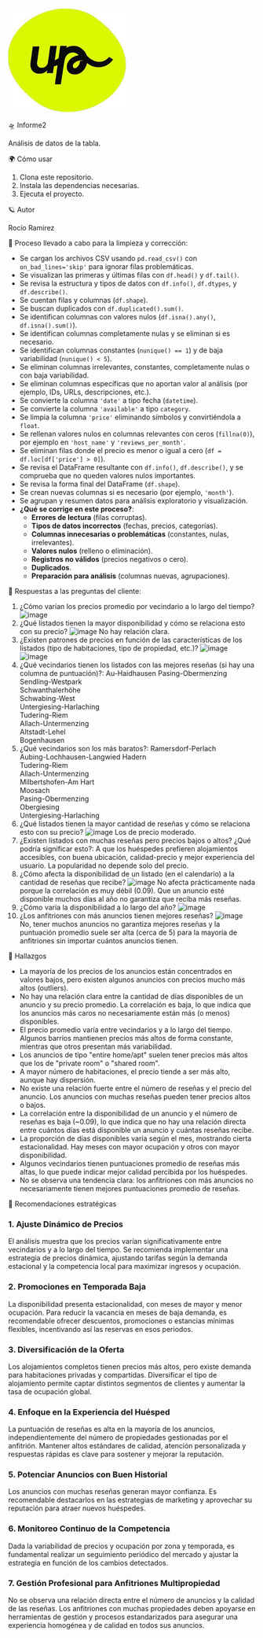 ![](https://github.com/Roxy-5/Informe1/blob/main/images.jpg)

🛸 Informe2

Análisis de datos de la tabla.

🌍 Cómo usar

1. Clona este repositorio.
2. Instala las dependencias necesarias.
3. Ejecuta el proyecto.

🪐 Autor

Rocío Ramírez

🌌 Proceso llevado a cabo para la limpieza y corrección: 
- Se cargan los archivos CSV usando `pd.read_csv()` con `on_bad_lines='skip'` para ignorar filas problemáticas.
- Se visualizan las primeras y últimas filas con `df.head()` y `df.tail()`.
- Se revisa la estructura y tipos de datos con `df.info()`, `df.dtypes`, y `df.describe()`.
- Se cuentan filas y columnas (`df.shape`).
- Se buscan duplicados con `df.duplicated().sum()`.
- Se identifican columnas con valores nulos (`df.isna().any()`, `df.isna().sum()`).
- Se identifican columnas completamente nulas y se eliminan si es necesario.
- Se identifican columnas constantes (`nunique() == 1`) y de baja variabilidad (`nunique() < 5`).
- Se eliminan columnas irrelevantes, constantes, completamente nulas o con baja variabilidad.
- Se eliminan columnas específicas que no aportan valor al análisis (por ejemplo, IDs, URLs, descripciones, etc.).
- Se convierte la columna `'date'` a tipo fecha (`datetime`).
- Se convierte la columna `'available'` a tipo `category`.
- Se limpia la columna `'price'` eliminando símbolos y convirtiéndola a `float`.
- Se rellenan valores nulos en columnas relevantes con ceros (`fillna(0)`), por ejemplo en `'host_name'` y `'reviews_per_month'`.
- Se eliminan filas donde el precio es menor o igual a cero (`df = df.loc[df['price'] > 0]`).
- Se revisa el DataFrame resultante con `df.info()`, `df.describe()`, y se comprueba que no queden valores nulos importantes.
- Se revisa la forma final del DataFrame (`df.shape`).
- Se crean nuevas columnas si es necesario (por ejemplo, `'month'`).
- Se agrupan y resumen datos para análisis exploratorio y visualización.
- **¿Qué se corrige en este proceso?**:
  - **Errores de lectura** (filas corruptas).
  - **Tipos de datos incorrectos** (fechas, precios, categorías).
  - **Columnas innecesarias o problemáticas** (constantes, nulas, irrelevantes).
  - **Valores nulos** (relleno o eliminación).
  - **Registros no válidos** (precios negativos o cero).
  - **Duplicados**.
  - **Preparación para análisis** (columnas nuevas, agrupaciones).

🚀 Respuestas a las preguntas del cliente:

1. ¿Cómo varían los precios promedio por vecindario a lo largo del tiempo? ![image](https://github.com/user-attachments/assets/69dca9c4-4971-4e39-ae02-a140cadb03f9) 
2. ¿Qué listados tienen la mayor disponibilidad y cómo se relaciona esto con su precio? ![image](https://github.com/user-attachments/assets/01d22ac9-4bb8-4910-a522-c2157495e0c2) No hay relación clara.
3. ¿Existen patrones de precios en función de las características de los listados (tipo de habitaciones, tipo de propiedad, etc.)? ![image](https://github.com/user-attachments/assets/263e3ae0-60b5-4f12-ab50-e6c4f20594e4) ![image](https://github.com/user-attachments/assets/c8507327-0a00-4951-a172-48cf844efc6b)
4. ¿Qué vecindarios tienen los listados con las mejores reseñas (si hay una columna de puntuación)?:
Au-Haidhausen
Pasing-Obermenzing    
Sendling-Westpark         
Schwanthalerhöhe          
Schwabing-West             
Untergiesing-Harlaching   
Tudering-Riem              
Allach-Untermenzing       
Altstadt-Lehel            
Bogenhausen
5. ¿Qué vecindarios son los más baratos?:
Ramersdorf-Perlach            
Aubing-Lochhausen-Langwied 
Hadern                     
Tudering-Riem               
Allach-Untermenzing        
Milbertshofen-Am Hart       
Moosach                       
Pasing-Obermenzing           
Obergiesing                
Untergiesing-Harlaching 
6. ¿Qué listados tienen la mayor cantidad de reseñas y cómo se relaciona esto con su precio? ![image](https://github.com/user-attachments/assets/3c2d60bc-8acf-4fb8-af35-21f86785e477) Los de precio moderado.
7. ¿Existen listados con muchas reseñas pero precios bajos o altos? ¿Qué podría significar esto?: A que los huéspedes prefieren alojamientos accesibles, con buena ubicación, calidad-precio y mejor experiencia del usuario. La popularidad no depende solo del precio.
8. ¿Cómo afecta la disponibilidad de un listado (en el calendario) a la cantidad de reseñas que recibe? ![image](https://github.com/user-attachments/assets/bf260c6e-45b6-4d61-910e-d4b337bc24d2) No afecta prácticamente nada porque la correlación es muy débil (0.09). Que un anuncio esté disponible muchos días al año no garantiza que reciba más reseñas.
9. ¿Cómo varía la disponibilidad a lo largo del año? ![image](https://github.com/user-attachments/assets/cb346c8f-f286-417a-b82f-f4bf4a118c90)
10. ¿Los anfitriones con más anuncios tienen mejores reseñas? ![image](https://github.com/user-attachments/assets/a4c71678-b0da-4aa8-8d13-42a0ca01cfb7) No, tener muchos anuncios no garantiza mejores reseñas y la puntuación promedio suele ser alta (cerca de 5) para la mayoría de anfitriones sin importar cuántos anuncios tienen.

🌋 Hallazgos

- La mayoría de los precios de los anuncios están concentrados en valores bajos, pero existen algunos anuncios con precios mucho más altos (outliers).
- No hay una relación clara entre la cantidad de días disponibles de un anuncio y su precio promedio. La correlación es baja, lo que indica que los anuncios más caros no necesariamente están más (o menos) disponibles.
- El precio promedio varía entre vecindarios y a lo largo del tiempo. Algunos barrios mantienen precios más altos de forma constante, mientras que otros presentan más variabilidad.
- Los anuncios de tipo "entire home/apt" suelen tener precios más altos que los de "private room" o "shared room".
- A mayor número de habitaciones, el precio tiende a ser más alto, aunque hay dispersión.
- No existe una relación fuerte entre el número de reseñas y el precio del anuncio. Los anuncios con muchas reseñas pueden tener precios altos o bajos.
- La correlación entre la disponibilidad de un anuncio y el número de reseñas es baja (~0.09), lo que indica que no hay una relación directa entre cuántos días está disponible un anuncio y cuántas reseñas recibe.
- La proporción de días disponibles varía según el mes, mostrando cierta estacionalidad. Hay meses con mayor ocupación y otros con mayor disponibilidad.
- Algunos vecindarios tienen puntuaciones promedio de reseñas más altas, lo que puede indicar mejor calidad percibida por los huéspedes.
- No se observa una tendencia clara: los anfitriones con más anuncios no necesariamente tienen mejores puntuaciones promedio de reseñas.

🧭 Recomendaciones estratégicas

### 1. Ajuste Dinámico de Precios
El análisis muestra que los precios varían significativamente entre vecindarios y a lo largo del tiempo. Se recomienda implementar una estrategia de precios dinámica, ajustando tarifas según la demanda estacional y la competencia local para maximizar ingresos y ocupación.

### 2. Promociones en Temporada Baja
La disponibilidad presenta estacionalidad, con meses de mayor y menor ocupación. Para reducir la vacancia en meses de baja demanda, es recomendable ofrecer descuentos, promociones o estancias mínimas flexibles, incentivando así las reservas en esos periodos.

### 3. Diversificación de la Oferta
Los alojamientos completos tienen precios más altos, pero existe demanda para habitaciones privadas y compartidas. Diversificar el tipo de alojamiento permite captar distintos segmentos de clientes y aumentar la tasa de ocupación global.

### 4. Enfoque en la Experiencia del Huésped
La puntuación de reseñas es alta en la mayoría de los anuncios, independientemente del número de propiedades gestionadas por el anfitrión. Mantener altos estándares de calidad, atención personalizada y respuestas rápidas es clave para sostener y mejorar la reputación.

### 5. Potenciar Anuncios con Buen Historial
Los anuncios con muchas reseñas generan mayor confianza. Es recomendable destacarlos en las estrategias de marketing y aprovechar su reputación para atraer nuevos huéspedes.

### 6. Monitoreo Continuo de la Competencia
Dada la variabilidad de precios y ocupación por zona y temporada, es fundamental realizar un seguimiento periódico del mercado y ajustar la estrategia en función de los cambios detectados.

### 7. Gestión Profesional para Anfitriones Multipropiedad
No se observa una relación directa entre el número de anuncios y la calidad de las reseñas. Los anfitriones con muchas propiedades deben apoyarse en herramientas de gestión y procesos estandarizados para asegurar una experiencia homogénea y de calidad en todos sus anuncios.




